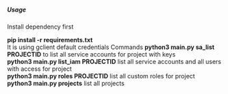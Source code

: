 ##### _Usage_
Install dependency first

**pip install -r requirements.txt**<br>
It is using gclient default credentials
Commands
**python3 main.py sa_list PROJECTID**  to list all service accounts for project with keys <br>
**python3 main.py list_iam PROJECTID** list all service accounts and all users with access for project<br>
**python3 main.py roles PROJECTID** list all custom roles for project<br>
**python3 main.py projects** list all projects<br>

